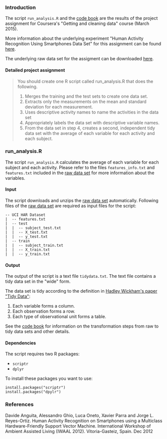 ### Introduction

The script `run_analysis.R` and the [code book](https://github.com/pc8/GettingAndCleaningDataProject/blob/master/codebook.md) are the results of the project assignment for Coursera's "Getting and cleaning data" course (March 2015). 

More information about the underlying experiment "Human Activity Recognition Using Smartphones Data Set" for this assignment can be found [here](http://archive.ics.uci.edu/ml/datasets/Human+Activity+Recognition+Using+Smartphones).

The underlying raw data set for the assigment can be downloaded [here](https://d396qusza40orc.cloudfront.net/getdata%2Fprojectfiles%2FUCI%20HAR%20Dataset.zip).


#### Detailed project assignment

>You should create one R script called run_analysis.R that does the following.
>
>1. Merges the training and the test sets to create one data set.
>2. Extracts only the measurements on the mean and standard deviation for each measurement. 
>3. Uses descriptive activity names to name the activities in the data set
>4. Appropriately labels the data set with descriptive variable names. 
>5. From the data set in step 4, creates a second, independent tidy data set with the average of each variable for each activity and each subject.


### run_analysis.R

The script `run_analysis.R` calculates the average of each variable for each subject and each activity. Please refer to the files `features_info.txt` and `features.txt` included in the [raw data set](https://d396qusza40orc.cloudfront.net/getdata%2Fprojectfiles%2FUCI%20HAR%20Dataset.zip) for more information about the variables.

#### Input

The script downloads and unzips the [raw data set](https://d396qusza40orc.cloudfront.net/getdata%2Fprojectfiles%2FUCI%20HAR%20Dataset.zip) automatically. 
Following files of the [raw data set](https://d396qusza40orc.cloudfront.net/getdata%2Fprojectfiles%2FUCI%20HAR%20Dataset.zip) are required as input files for the script:

```
-- UCI HAR Dataset
|  -- features.txt
|  -- test
|  |  -- subject_test.txt
|  |  -- X_test.txt
|  |  -- y_test.txt
|  -- train
|  |  -- subject_train.txt
|  |  -- X_train.txt
|  |  -- y_train.txt

```

#### Output

The output of the script is a text file `tidydata.txt`. The text file contains a tidy data set in the "wide" form. 

The data set is tidy according to the definition in [Hadley Wickham's paper "Tidy Data"](http://vita.had.co.nz/papers/tidy-data.pdf):

1. Each variable forms a column.
2. Each observation forms a row.
3. Each type of observational unit forms a table.

See the [code book](https://github.com/pc8/GettingAndCleaningDataProject/blob/master/codebook.md) for information on the transformation steps from raw to tidy data sets and other details.  

#### Dependencies

The script requires two R packages:

* `scriptr`
* `dplyr`

To install these packages you want to use:

```
install.packages("scriptr")
install.packages("dpylr")
```

### References

Davide Anguita, Alessandro Ghio, Luca Oneto, Xavier Parra and Jorge L. Reyes-Ortiz. Human Activity Recognition on Smartphones using a Multiclass Hardware-Friendly Support Vector Machine. International Workshop of Ambient Assisted Living (IWAAL 2012). Vitoria-Gasteiz, Spain. Dec 2012


